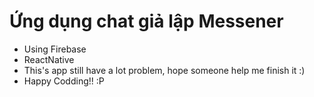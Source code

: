 # Ứng dụng chat giả lập Messener 
- Using Firebase
- ReactNative
- This's app still have a lot problem, hope someone help me finish it :)
- Happy Codding!! :P
